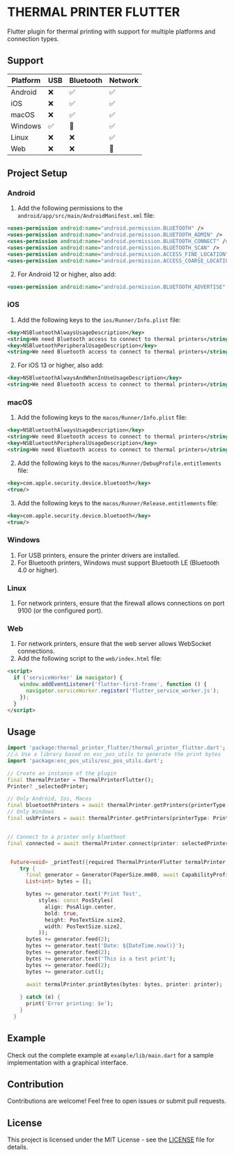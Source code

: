 # THERMAL PRINTER FLUTTER

Flutter plugin for thermal printing with support for multiple platforms and connection types.

## Support

| Platform   | USB | Bluetooth | Network |
|------------|-----|-----------|---------|
| Android    | ❌  | ✅        | ✅      |
| iOS        | ❌  | ✅        | ✅      |
| macOS      | ❌  | ✅        | ✅      |
| Windows    | ✅  | 🚧        | ✅      |
| Linux      | ❌  | ❌        | ✅      |
| Web        | ❌  | ❌        | 🚧      |

## Project Setup

### Android

1. Add the following permissions to the `android/app/src/main/AndroidManifest.xml` file:

```xml
<uses-permission android:name="android.permission.BLUETOOTH" />
<uses-permission android:name="android.permission.BLUETOOTH_ADMIN" />
<uses-permission android:name="android.permission.BLUETOOTH_CONNECT" />
<uses-permission android:name="android.permission.BLUETOOTH_SCAN" />
<uses-permission android:name="android.permission.ACCESS_FINE_LOCATION" />
<uses-permission android:name="android.permission.ACCESS_COARSE_LOCATION" />
```

2. For Android 12 or higher, also add:

```xml
<uses-permission android:name="android.permission.BLUETOOTH_ADVERTISE" />
```

### iOS

1. Add the following keys to the `ios/Runner/Info.plist` file:

```xml
<key>NSBluetoothAlwaysUsageDescription</key>
<string>We need Bluetooth access to connect to thermal printers</string>
<key>NSBluetoothPeripheralUsageDescription</key>
<string>We need Bluetooth access to connect to thermal printers</string>
```

2. For iOS 13 or higher, also add:

```xml
<key>NSBluetoothAlwaysAndWhenInUseUsageDescription</key>
<string>We need Bluetooth access to connect to thermal printers</string>
```

### macOS

1. Add the following keys to the `macos/Runner/Info.plist` file:

```xml
<key>NSBluetoothAlwaysUsageDescription</key>
<string>We need Bluetooth access to connect to thermal printers</string>
<key>NSBluetoothPeripheralUsageDescription</key>
<string>We need Bluetooth access to connect to thermal printers</string>
```

2. Add the following keys to the `macos/Runner/DebugProfile.entitlements` file:

```xml
<key>com.apple.security.device.bluetooth</key>
<true/>
```

3. Add the following keys to the `macos/Runner/Release.entitlements` file:

```xml
<key>com.apple.security.device.bluetooth</key>
<true/>
```

### Windows

1. For USB printers, ensure the printer drivers are installed.
2. For Bluetooth printers, Windows must support Bluetooth LE (Bluetooth 4.0 or higher).

### Linux

1. For network printers, ensure that the firewall allows connections on port 9100 (or the configured port).

### Web

1. For network printers, ensure that the web server allows WebSocket connections.
2. Add the following script to the `web/index.html` file:

```html
<script>
  if ('serviceWorker' in navigator) {
    window.addEventListener('flutter-first-frame', function () {
      navigator.serviceWorker.register('flutter_service_worker.js');
    });
  }
</script>
```

## Usage

```dart
import 'package:thermal_printer_flutter/thermal_printer_flutter.dart';
//⚠️ Use a library based on esc_pos_utils to generate the print bytes
import 'package:esc_pos_utils/esc_pos_utils.dart';

// Create an instance of the plugin
final thermalPrinter = ThermalPrinterFlutter();
Printer? _selectedPrinter;

// Only Android, Ios, Macos
final bluetoothPrinters = await thermalPrinter.getPrinters(printerType: PrinterType.bluethoot);
// Only Windows 
final usbPrinters = await thermalPrinter.getPrinters(printerType: PrinterType.usb);


// Connect to a printer only bluethoot
final connected = await thermalPrinter.connect(printer: selectedPrinter);


 Future<void> _printTest({required ThermalPrinterFlutter termalPrinter,  required Printer printer}) async {
    try {
      final generator = Generator(PaperSize.mm80, await CapabilityProfile.load());
      List<int> bytes = [];

      bytes += generator.text('Print Test',
          styles: const PosStyles(
            align: PosAlign.center,
            bold: true,
            height: PosTextSize.size2,
            width: PosTextSize.size2,
          ));
      bytes += generator.feed(2);
      bytes += generator.text('Date: ${DateTime.now()}');
      bytes += generator.feed(2);
      bytes += generator.text('This is a test print');
      bytes += generator.feed(2);
      bytes += generator.cut();

      await termalPrinter.printBytes(bytes: bytes, printer: printer);
     
    } catch (e) {
      print('Error printing: $e');
    }
  }
```

## Example

Check out the complete example at `example/lib/main.dart` for a sample implementation with a graphical interface.

## Contribution

Contributions are welcome! Feel free to open issues or submit pull requests.

## License

This project is licensed under the MIT License - see the [LICENSE](LICENSE) file for details.
